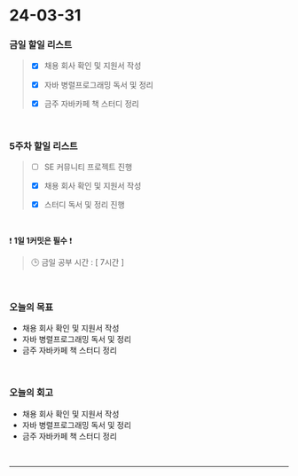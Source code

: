 # 24-03-31
### 금일 할일 리스트
> - [x]  채용 회사 확인 및 지원서 작성
>
> - [x]  자바 병렬프로그래밍 독서 및 정리
>
> - [x]  금주 자바카페 책 스터디 정리

<br/>

### 5주차 할일 리스트  
> - [ ]  SE 커뮤니티 프로젝트 진행
>
> - [x]  채용 회사 확인 및 지원서 작성
>
> - [x]  스터디 독서 및 정리 진행

<br/>

❗ **1일 1커밋은 필수** ❗
> 🕒 금일 공부 시간 : [ 7시간 ]

<br/>

### 오늘의 목표
- 채용 회사 확인 및 지원서 작성
- 자바 병렬프로그래밍 독서 및 정리
- 금주 자바카페 책 스터디 정리

<br>

### 오늘의 회고
- 채용 회사 확인 및 지원서 작성
- 자바 병렬프로그래밍 독서 및 정리
- 금주 자바카페 책 스터디 정리


<br/>

------------  
